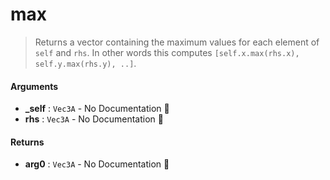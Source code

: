 # max

>  Returns a vector containing the maximum values for each element of `self` and `rhs`.
>  In other words this computes `[self.x.max(rhs.x), self.y.max(rhs.y), ..]`.

#### Arguments

- **\_self** : `Vec3A` \- No Documentation 🚧
- **rhs** : `Vec3A` \- No Documentation 🚧

#### Returns

- **arg0** : `Vec3A` \- No Documentation 🚧